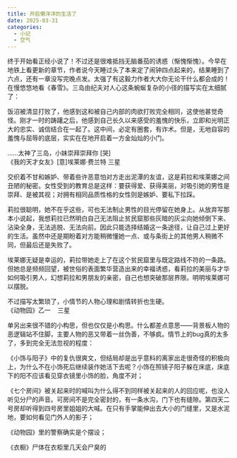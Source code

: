 ```yaml
---
title: 开启懒洋洋的生活了
date: 2025-03-31
categories:
  - 小记
  - 空气
---
```

终于开始看正经小说了！不过还是很难抵挡无脑番茄的诱惑（惭愧惭愧）。今早在地铁上看更新的章节，作者说今天睡过头了本来定了闹钟四点起来的，结果睡到了六点，还有一章没写完晚点发。太强了有这毅力作者大大你无论干什么都会成的！
<br>
在慢悠悠地看《春雪》。三岛由纪夫对人心这条蜿蜒复杂的小径的描写实在太细腻了：

饭沼被清显打败了，他感到这和被自己内部的肉欲打败完全相同，这使他甚觉奇怪。刚才一时的踌躇之后，他感到自己长久以来感受的羞愧的快乐，立即和光明正大的忠实、诚信结合在一起了。这中间，必定有圈套，有诈术。但是，无地自容的羞愧与屈辱的底层，实实在在地开启着一方金灿灿的小门。

......太神了三岛，小妹崇拜崇拜你 [哭]
<br>
《我的天才女友》[意]埃莱娜·费兰特 三星

交织着不甘和嫉妒、带着些许恶意怕对方走出泥潭的友谊，这是莉拉和埃莱娜之间丑陋的秘密。女性受到的教育总是这样：要获得爱、获得美丽，对吸引她的男性是崇拜、是被其视；对拥有相同品质性格的女性则是嫉妒、要私下拉踩。

莉拉很聪明，她不在乎这些，可也无法制止男性的目光停留在她身上。从放弃写那本小说起，我想莉拉已然明白自己无法阻止贫民窟那些灰暗的灰尘向她倾倒下来、沾染全身，无法逃脱、无法向前。因此只能选择结婚这一条途径，让自己过上更好的生活。虽然中还是期盼着对方能稍微懂她一点、或与条街上的其他男人稍微不同，但最后还是失败了。

埃莱娜无疑是幸运的，莉拉带她走上了在这个贫民窟里与既定路线不符的一条路。但她总是频频回望，被世俗的表面繁华营造出来的幸福诱惑，看莉拉的美丽与才华如何吸引男人，幻想莉拉和男朋友的亲密，自己也想突破那层界限。明明埃莱娜可以摆脱。

不过描写太繁琐了，小情节的人物心理和剧情转折也生硬。
<br>
《动物园》乙一    三星

单另出来很不错的小构思，但也仅仅是小构思。什么都差点意思——背景板人物的恶逻辑站不住脚，主要人物的恶又带着一丝伪善，不够疯。情节上的bug真的太多了，多到完全无法忽视的程度：

《小饰与阳子》中的复仇很爽文，但结局却是出乎意料的离家出走很奇怪的积极向上，为什么不在小饰死后继续装作她活下去呢？小饰在照镜子阳子躲在床底，床底下的阳不应该看见穿衣镜里小饰的脸，角度不对；

《七个房间》被关起来时的喊叫为什么得不到同样被关起来的人的回应呢，也没人听见分尸的声音。可房间不是完全密封的，有一条水沟，门下也有缝隙。第四天二号房却听得到四号房里姐姐的大喊。在只有手掌能伸出去大小的门缝里，又是水泥地，要如何看见门外人的影子；

《动物园》里的警察确实是个摆设；

《衣橱》尸体在衣柜里几天会尸臭的
